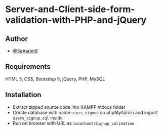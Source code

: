 # Server-and-Client-side-form-validation-with-PHP-and-jQuery

## Author
- [@SaAaron6](https://twitter.com/SaAaron6)

## Requirements
HTML 5, CSS, Bootstrap 5, jQuery, PHP, MySQL

## Installation
- Extract zipped source code into XAMPP htdocs folder
- Create database with name `users_signup` on phpMyAdmin and import `users_signup.sql` inside
- Run on browser with URL as `localhost/signup_validation`
